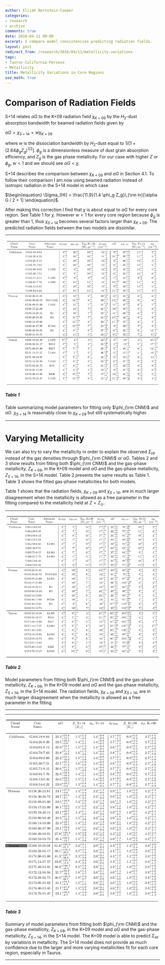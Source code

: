 ```yaml
---
author: Elijah Bernstein-Cooper
categories:
- research
- archive
comments: true
date: 2016-04-11 00:00
excerpt: I compare model consistencies predicting radiation fields.
layout: post
redirect_from: /research/2016/04/11/metallicity-variations
tags:
- Taurus-California-Perseus
- Metallicity
title: Metallicity Variations in Core Regions
use_math: true
---
```




# Comparison of Radiation Fields

S+14 relates $\alpha G$ to the K+09 radiation field $\chi_{K+09}$ by the
$H_2$-dust absorption bandwidth for beamed radiation fields given by

$\begin{equation}
  \alpha G = \chi_{S+14} = w \chi_{K+09}
\end{equation}$

where $w$ is the dissociation bandwidth by $H_2$-dust equal to $1/[1+(2.64
\phi_g Z_g)^{1/2}]$. $\phi_g$ is a dimensionless measure of dust grain absorption
efficiency, and $Z_g$ is the gas phase metallicity. For our case with higher $Z$
or $\phi_g$, $w < 1$ and we should see $\alpha G < \chi$. 

S+14 describes the comparison between $\chi_{K+09}$ and $\alpha G$ in Section
4.1. To follow their comparison I am now using beamed radiation instead of
isotropic radiation in the S+14 model in which case 

$\begin{equation}
  \Sigma_{HI} = \frac{11.9}{1.4 \phi_g Z_g}\,{\rm ln}[\alpha G / 2 + 1]
\end{equation}$.

After making this correction I find that $\chi$ is about equal to $\alpha G$ for
every core region.  See Table 1 for $\chi$. However $w < 1$ for every core
region because $\phi_g$ is greater than 1, thus $\chi_{S+14}$ becomes several
factors larger than $\chi_{K+09}$. The predicted radiation fields between the
two models are dissimilar.

***

<div class="image-4of4-width" align="center">
  <img src="/media/2016-04-11/modelparams.png"/>
</div>

##### Table 1

Table summarizing model parameters for fitting only $\phi_{\rm CNM}$ and $\alpha
G$. $\chi_{S+14}$ is reasonably close to $\chi_{K+09}$ but still systematically
higher.

***

# Varying Metallicity

We can also try to vary the metallicity in order to explain the observed
$\Sigma_{HI}$ instead of the gas densities through $\phi_{\rm CNM}$ or $\alpha
G$. Tables 2 and 3 show results from fitting both $\phi_{\rm CNM}$ and the
gas-phase metallicity, $Z_{K+09}$, in the K+09 model and $\alpha G$ and the
gas-phase metallicity, $Z_{S+14}$, in the S+14 model. Table 2 presents the same
results as Table 1. Table 3 shows the fitted gas-phase metallicities for both
models.

Table 1 shows that the radiation fields, $\chi_{K+09}$ and $\chi_{S+14}$, are in
much larger disagreement when the metallicity is allowed as a free parameter in
the fitting compared to the metallicity held at $Z = Z_\odot$.

***

<div class="image-4of4-width" align="center">
  <img src="/media/2016-04-11/modelparams_Zfit.png"/>
</div>

##### Table 2

Model parameters from fitting both $\phi_{\rm CNM}$ and the gas-phase
metallicity, $Z_{K+09}$, in the K+09 model and $\alpha G$ and the gas-phase
metallicity, $Z_{S+14}$, in the S+14 model. The radiation fields, $\chi_{K+09}$
and $\chi_{S+14}$, are in much larger disagreement when the metallicity is
allowed as a free parameter in the fitting.

***

***

<div class="image-4of4-width" align="center">
  <img src="/media/2016-04-11/modelparams_summary.png"/>
</div>

##### Table 3

Summary of model parameters from fitting both $\phi_{\rm CNM}$ and the gas-phase
metallicity, $Z_{K+09}$, in the K+09 model and $\alpha G$ and the gas-phase
metallicity, $Z_{S+14}$, in the S+14 model. The K+09 model is able to predict
$\Sigma_{HI}$ by variations in metallicity. The S+14 model does not provide as
much confidence due to the larger and more varying metallicities fit for each
core region, especially in Taurus.

***